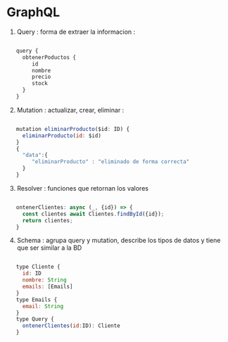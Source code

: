 # GraphQL

1. Query : forma de extraer la informacion :

```js

   query {
     obtenerPoductos {
        id 
        nombre
        precio
        stock
     }
   }

```

2. Mutation : actualizar, crear, eliminar :

```js

   mutation eliminarProducto($id: ID) {
     eliminarProducto(id: $id)
   }
   {
     "data":{
        "eliminarProducto" : "eliminado de forma correcta"
     }
   }

```

3. Resolver : funciones que retornan los valores

```js

   ontenerClientes: async (_, {id}) => {
     const clientes await Clientes.findById({id});
     return clientes;
   }

```

4. Schema : agrupa query y mutation, describe los tipos de datos y tiene que ser
            similar a la BD

```js

   type Cliente {
     id: ID
     nombre: String
     emails: [Emails]
   }
   type Emails {
     email: String
   }
   type Query {
     ontenerClientes(id:ID): Cliente
   }

```


